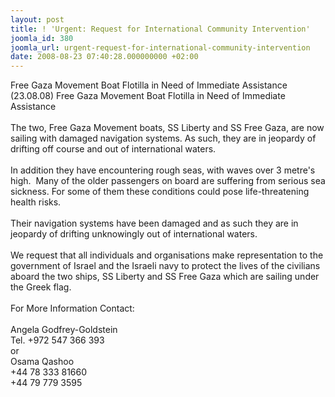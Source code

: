 ```yaml
---
layout: post
title: ! 'Urgent: Request for International Community Intervention'
joomla_id: 380
joomla_url: urgent-request-for-international-community-intervention
date: 2008-08-23 07:40:28.000000000 +02:00
---
```

Free Gaza Movement Boat Flotilla in Need of Immediate Assistance (23.08.08) Free Gaza Movement Boat Flotilla in Need of Immediate Assistance <br />&nbsp; <br />The two, Free Gaza Movement boats, SS Liberty and SS Free Gaza, are now sailing with damaged navigation systems. As such, they are in jeopardy of drifting off course and out of international waters.&nbsp;&nbsp; <br />&nbsp;<br />In addition they have encountering rough seas, with waves over 3 metre's high.&nbsp; Many of the older passengers on board are suffering from serious sea sickness. For some of them these conditions could pose life-threatening health risks.<br />&nbsp;<br />Their navigation systems have been damaged and as such they are in jeopardy of drifting unknowingly out of international waters.<br />&nbsp;<br />We request that all individuals and organisations make representation to the government of Israel and the Israeli navy to protect the lives of the civilians aboard the two ships, SS Liberty and SS Free Gaza which are sailing under the Greek flag.<br />&nbsp;<br />For More Information Contact:<br />&nbsp;<br />Angela Godfrey-Goldstein<br />Tel. +972 547 366 393&nbsp;&nbsp;&nbsp;&nbsp;&nbsp;&nbsp; <br />or<br />Osama Qashoo<br />+44 78 333 81660&nbsp;&nbsp;&nbsp;&nbsp;&nbsp;&nbsp; <br />+44 79 779 3595<p><a href=""></a></p>
